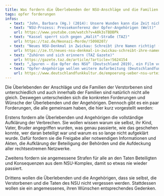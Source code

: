 ```yaml
---
title: Was fordern die Überlebenden der NSU-Anschläge und die Familien der Verstorbenen?
tags: opfer forderungen
infos:
  - text: "John, Barbara (Hg.) (2014): Unsere Wunden kann die Zeit nicht heilen. Was der NSU-Terror für die Opfer und Angehörigen bedeutet. Freiburg im Breisgau: Verlag Herder."
  - text: "NSU-Prozess: Pressekonferenz der Opfer-Angehörigen (Welt)"
    url: https://www.youtube.com/watch?v=A8k3sTBDBPk
  - text: "Kassel sperrt sich gegen „Halit“-Straße (TAZ)"
    url: https://taz.de/Neonazi-Morde/!5098207/
  - text: "Neues NSU-Denkmal in Zwickau: Schreibt ihre Namen richtig! (ze.tt)"
    url: https://ze.tt/neues-nsu-denkmal-in-zwickau-schreibt-ihre-namen-richtig/
  - text: "Zuhören und sich erinnern (TAZ Gazete)"
    url: https://gazete.taz.de/article/?article=!5624154
  - text: "„Spuren – die Opfer des NSU“ (Deutschland 2019), ein Film von Aysun Bademsoy, Baron, 81 Minuten"
  - text: "Opfer-Angehörige wollen weitere Aufarbeitung (Deutschlandfunk)"
    url: https://www.deutschlandfunkkultur.de/empoerung-ueber-nsu-urteil-opfer-angehoerige-wollen-weitere.2165.de.html?dram:article_id=422696
---
```


Die Überlebenden der Anschläge und die Familien der Verstorbenen sind unterschiedlich und auch innerhalb der Familien sind natürlich nicht alle gleich. Deswegen unterscheiden sich die konkreten Forderungen und Wünsche der Überlebenden und der Angehörigen. Dennoch gibt es ein paar Forderungen, die alle gemeinsam haben, die hier kurz vorgestellt werden:

Erstens fordern alle Überlebenden und Angehörigen die vollständige Aufklärung der Verbrechen. Sie wollen wissen warum sie selbst, ihr Kind, Vater, Bruder angegriffen wurden, was genau passierte, wie das geschehen konnte, wer daran beteiligt war und warum es so lange nicht aufgeklärt wurde. Dafür fordern sie die Freigabe aller notwendigen Informationen und Akten, die Aufklärung der Beteiligung der Behörden und die Aufdeckung aller rechtsextremen Netzwerke.

Zweitens fordern sie angemessene Strafen für alle an den Taten Beteiligten und Konsequenzen aus dem NSU-Komplex, damit so etwas nie wieder passiert.

Drittens wollen die Überlebenden und die Angehörigen, dass sie selbst, die Verstorbenen und die Taten des NSU nicht vergessen werden. Stattdessen wollen sie ein angemessenes, ihren Wünschen entsprechendes Gedenken.
